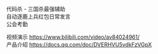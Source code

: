 代码杀 - 三国杀最强辅助  
自动逐鹿上兵红包日常发言  
公会考勤  

视频演示 https://www.bilibili.com/video/av84024961/  
产品介绍 https://docs.qq.com/doc/DVERHVU5vdkFzVGpX  
